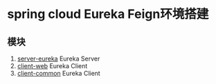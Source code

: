 # spring cloud Eureka Feign环境搭建

## 模块

1. [server-eureka](./server-eureka/README.md) Eureka Server
2. [client-web](./client-web/README.md) Eureka Client
3. [client-common](./client-common/README.md) Eureka Client
